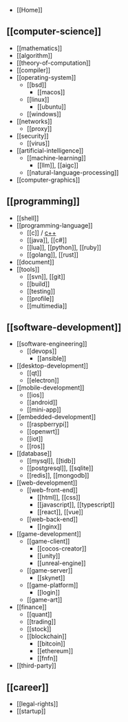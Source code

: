 - [[Home]]

## [[computer-science]]
- [[mathematics]]
- [[algorithm]]
- [[theory-of-computation]]
- [[compiler]]
- [[operating-system]]
  - [[bsd]]
    - [[macos]]
  - [[linux]]
    - [[ubuntu]]
  - [[windows]]
- [[networks]]
  - [[proxy]]
- [[security]]
  - [[virus]]
- [[artificial-intelligence]]
  - [[machine-learning]]
    - [[llm]], [[aigc]]
  - [[natural-language-processing]]
- [[computer-graphics]]

## [[programming]]
- [[shell]]
- [[programming-language]]
  - [[c]] / [c++](cpp)
  - [[java]], [[c#]]
  - [[lua]], [[python]], [[ruby]]
  - [[golang]], [[rust]]
- [[document]]
- [[tools]]
  - [[svn]], [[git]]
  - [[build]]
  - [[testing]]
  - [[profile]]
  - [[multimedia]]

## [[software-development]]
- [[software-engineering]]
  - [[devops]]
    - [[ansible]]
- [[desktop-development]]
  - [[qt]]
  - [[electron]]
- [[mobile-development]]
  - [[ios]]
  - [[android]]
  - [[mini-app]]
- [[embedded-development]]
  - [[raspberrypi]]
  - [[openwrt]]
  - [[iot]]
  - [[ros]]
- [[database]]
  - [[mysql]], [[tidb]]
  - [[postgresql]], [[sqlite]]
  - [[redis]], [[mongodb]]
- [[web-development]]
  - [[web-front-end]]
    - [[html]], [[css]]
    - [[javascript]], [[typescript]]
    - [[react]], [[vue]]
  - [[web-back-end]]
    - [[nginx]]
- [[game-development]]
  - [[game-client]]
    - [[cocos-creator]]
    - [[unity]]
    - [[unreal-engine]]
  - [[game-server]]
    - [[skynet]]
  - [[game-platform]]
    - [[login]]
  - [[game-art]]
- [[finance]]
  - [[quant]]
  - [[trading]]
  - [[stock]]
  - [[blockchain]]
    - [[bitcoin]]
    - [[ethereum]]
    - [[fnfn]]
- [[third-party]]

## [[career]]
- [[legal-rights]]
- [[startup]]

